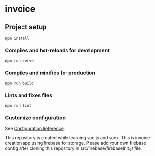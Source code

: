 # invoice

## Project setup
```
npm install
```

### Compiles and hot-reloads for development
```
npm run serve
```

### Compiles and minifies for production
```
npm run build
```

### Lints and fixes files
```
npm run lint
```

### Customize configuration
See [Configuration Reference](https://cli.vuejs.org/config/).

This repository is created while learning vue js and vuex.
This is invoice creation app using firebase for storage.
Please add your own firebase config after cloning this repository in src/firebase/firebaseInit.js file
